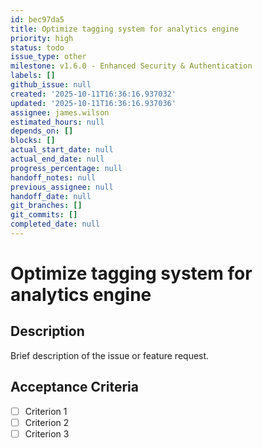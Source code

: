 ```yaml
---
id: bec97da5
title: Optimize tagging system for analytics engine
priority: high
status: todo
issue_type: other
milestone: v1.6.0 - Enhanced Security & Authentication
labels: []
github_issue: null
created: '2025-10-11T16:36:16.937032'
updated: '2025-10-11T16:36:16.937036'
assignee: james.wilson
estimated_hours: null
depends_on: []
blocks: []
actual_start_date: null
actual_end_date: null
progress_percentage: null
handoff_notes: null
previous_assignee: null
handoff_date: null
git_branches: []
git_commits: []
completed_date: null
---
```


# Optimize tagging system for analytics engine

## Description

Brief description of the issue or feature request.

## Acceptance Criteria

- [ ] Criterion 1
- [ ] Criterion 2
- [ ] Criterion 3